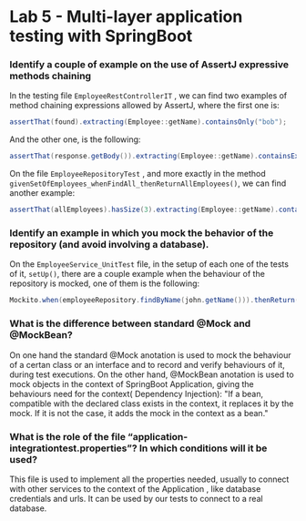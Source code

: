 # Lab 5 - Multi-layer application testing with SpringBoot

### Identify a couple of example on the use of AssertJ expressive methods chaining

In the testing file `EmployeeRestControllerIT` , we can find two examples of method chaining expressions allowed by AssertJ, where the first one is:

```java
assertThat(found).extracting(Employee::getName).containsOnly("bob");
```

And the other one, is the following:

```java
assertThat(response.getBody()).extracting(Employee::getName).containsExactly("bob", "alex");
```

On the file `EmployeeRepositoryTest` , and more exactly in the method `givenSetOfEmployees_whenFindAll_thenReturnAllEmployees()`, we can find another example:

```java
assertThat(allEmployees).hasSize(3).extracting(Employee::getName).containsOnly(alex.getName(), ron.getName(), bob.getName());
```

### Identify an example in which you mock the behavior of the repository (and avoid involving a database). 

On the `EmployeeService_UnitTest` file, in the setup of each one of the tests of  it, `setUp()`, there are a couple example when the behaviour of the repository is mocked, one of them is the following:

```java
Mockito.when(employeeRepository.findByName(john.getName())).thenReturn(john);
```

 ### What is the difference between standard @Mock and @MockBean?

On one hand the standard @Mock  anotation is used to mock the behaviour of a certan  class or an interface and to record and verify behaviours of it, during test executions. On the other hand, @MockBean anotation is used to mock objects in the context of SpringBoot Application, giving the behaviours need for the context( Dependency Injection):  "If a bean, compatible with the declared class exists in the context, it replaces it by the mock. If it is not the case, it adds the mock in the context as a bean."

### What is the role of the file “application-integrationtest.properties”? In which conditions will it be used?

This file  is used to implement all the properties needed, usually to connect with other  services to the context of the Application , like database credentials and urls. It can be used by our tests to connect to a real database.

